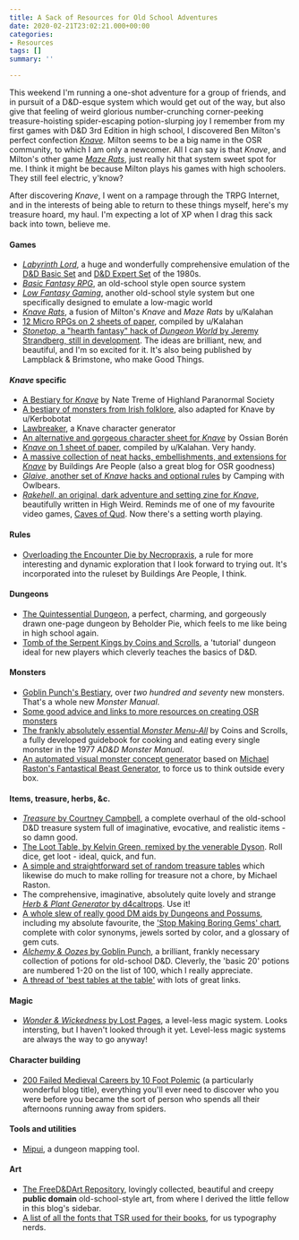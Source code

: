 ```yaml
---
title: A Sack of Resources for Old School Adventures
date: 2020-02-21T23:02:21.000+00:00
categories:
- Resources
tags: []
summary: ''

---
```

This weekend I'm running a one-shot adventure for a group of friends, and in pursuit of a D&D-esque system which would get out of the way, but also give that feeling of weird glorious number-crunching corner-peeking treasure-hoisting spider-escaping potion-slurping joy I remember from my first games with D&D 3rd Edition in high school, I discovered Ben Milton's perfect confection [_Knave_](https://www.drivethrurpg.com/product/250888/Knave). Milton seems to be a big name in the OSR community, to which I am only a newcomer. All I can say is that _Knave_, and Milton's other game [_Maze Rats_](https://www.drivethrurpg.com/product/197158/Maze-Rats), just really hit that system sweet spot for me. I think it might be because Milton plays his games with high schoolers. They still feel electric, y'know?

After discovering _Knave_, I went on a rampage through the TRPG Internet, and in the interests of being able to return to these things myself, here's my treasure hoard, my haul. I'm expecting a lot of XP when I drag this sack back into town, believe me.

#### Games

* [_Labyrinth Lord_](http://goblinoidgames.com/index.php/downloads/), a huge and wonderfully comprehensive emulation of the [D&D Basic Set](https://en.wikipedia.org/wiki/Dungeons_%26_Dragons_Basic_Set) and [D&D Expert Set](https://en.wikipedia.org/wiki/Dungeons_%26_Dragons_Expert_Set) of the 1980s.
* [_Basic Fantasy RPG_](https://basicfantasy.org/), an old-school style open source system
* [_Low Fantasy Gaming_](https://lowfantasygaming.com/), another old-school style system but one specifically designed to emulate a low-magic world
* [_Knave Rats_](https://www.reddit.com/r/rpg/comments/9smybh/knave_rats_my_favorite_parts_of_knave_and_maze/), a fusion of Milton's _Knave_ and _Maze Rats_ by u/Kalahan
* [12 Micro RPGs on 2 sheets of paper](https://www.reddit.com/r/rpg/comments/9d59mx/i_put_12_micro_rpgs_on_2_sheets_of_paper/), compiled by u/Kalahan
* [_Stonetop_, a "hearth fantasy" hack of _Dungeon World_ by Jeremy Strandberg, still in development](https://spoutinglore.blogspot.com/2018/07/stonetop.html). The ideas are brilliant, new, and beautiful, and I'm so excited for it. It's also being published by Lampblack & Brimstone, who make Good Things.

#### _Knave_ specific

* [A Bestiary for _Knave_](http://natetreme.com/blog/2019/2/20/a-bestiary-for-knave) by Nate Treme of Highland Paranormal Society
* [A bestiary of monsters from Irish folklore](https://www.reddit.com/r/osr/comments/bfuu2i/i_adapted_some_monsters_and_creatures_from_irish/), also adapted for Knave by u/Kerbobotat
* [Lawbreaker](https://lawbreaker.herokuapp.com/), a Knave character generator
* [An alternative and gorgeous character sheet for _Knave_](https://github.com/catnipped/knave-character-sheet) by Ossian Borén
* [_Knave_ on 1 sheet of paper](https://www.reddit.com/r/rpg/comments/9elnn9/i_put_knave_on_1_sheet_of_paper_for_all_your/), compiled by u/Kalahan. Very handy.
* [A massive collection of neat hacks, embellishments, and extensions for _Knave_](https://buildingsarepeople.blogspot.com/2018/08/knave-mini-review-hacks-additions-and.html) by Buildings Are People (also a great blog for OSR goodness)
* [_Glaive_, another set of _Knave_ hacks and optional rules](https://campingwithowlbears.blogspot.com/2019/12/glaive-knave-hack-collection-of-house.html) by Camping with Owlbears.
* [_Rakehell_, an original, dark adventure and setting zine for _Knave_](https://goatmansgoblet.itch.io/rakehell-1), beautifully written in High Weird. Reminds me of one of my favourite video games, [Caves of Qud](https://store.steampowered.com/app/333640/Caves_of_Qud/). Now there's a setting worth playing.

#### Rules

* [Overloading the Encounter Die by Necropraxis](https://www.necropraxis.com/2014/02/03/overloading-the-encounter-die/), a rule for more interesting and dynamic exploration that I look forward to trying out. It's incorporated into the ruleset by Buildings Are People, I think.

#### Dungeons

* [The Quintessential Dungeon](http://beholderpie.blogspot.com/2016/05/one-page-dungeon-2016-quintessential.html), a perfect, charming, and gorgeously drawn one-page dungeon by Beholder Pie, which feels to me like being in high school again.
* [Tomb of the Serpent Kings by Coins and Scrolls](https://coinsandscrolls.blogspot.com/2017/06/osr-tomb-of-serpent-kings-megapost.html), a 'tutorial' dungeon ideal for new players which cleverly teaches the basics of D&D.

#### Monsters

* [Goblin Punch's Bestiary](http://goblinpunch.blogspot.com/2015/08/the-bestiary.html), over _two hundred and seventy_ new monsters. That's a whole new _Monster Manual_.
* [Some good advice and links to more resources on creating OSR monsters](https://www.reddit.com/r/osr/comments/5g5w9p/process_for_creating_osr_monster_stats/)
* [The frankly absolutely essential _Monster Menu-All_](https://coinsandscrolls.blogspot.com/2017/07/monster-menu-all-part-1-eating-ad.html) by Coins and Scrolls, a fully developed guidebook for cooking and eating every single monster in the 1977 _AD&D Monster Manual_.
* [An automated visual monster concept generator](https://docs.google.com/spreadsheets/d/1Vtbib9wSVkbmEwsL3oaX8GKLASzXrHLCMPL0aHWt3Js/edit#gid=815527111) based on [Michael Raston's Fantastical Beast Generator](http://lizardmandiaries.blogspot.com/2016/10/fantastic-beast-visual-generator-roll.html), to force us to think outside every box.

#### Items, treasure, herbs, &c.

* [_Treasure_ by Courtney Campbell](http://angband.oook.cz/steamband/Treasure.pdf), a complete overhaul of the old-school D&D treasure system full of imaginative, evocative, and realistic items - so damn good.
* [The Loot Table, by Kelvin Green, remixed by the venerable Dyson](https://dysonlogos.blog/2015/01/18/the-loot-table/). Roll dice, get loot - ideal, quick, and fun.
* [A simple and straightforward set of random treasure tables](http://lizardmandiaries.blogspot.com/2017/09/random-treasure-table.html) which likewise do much to make rolling for treasure not a chore, by Michael Raston.
* The comprehensive, imaginative, absolutely quite lovely and strange [_Herb & Plant Generator_ by d4caltrops](https://drive.google.com/file/d/134BW-1RX0yA9frUoWdEqr-owIYmlRRQh/view). Use it!
* [A whole slew of really good DM aids by Dungeons and Possums](https://dungeonspossums.blogspot.com/p/blog-page.html), including my absolute favourite, the ['Stop Making Boring Gems' chart](https://drive.google.com/file/d/1Cidy9ZUZQ2-Urd6NGN5IPpC-BWQsojzf/view), complete with color synonyms, jewels sorted by color, and a glossary of gem cuts.
* [_Alchemy & Oozes_ by Goblin Punch](http://goblinpunch.blogspot.com/2016/05/the-glog-alchemy-and-oozes.html), a brilliant, frankly necessary collection of potions for old-school D&D. Cleverly, the 'basic 20' potions are numbered 1-20 on the list of 100, which I really appreciate.
* [A thread of 'best tables at the table'](https://www.reddit.com/r/osr/comments/ay9ec4/best_tables_at_the_table/) with lots of great links.

#### Magic

* [_Wonder & Wickedness_ by Lost Pages](https://www.drivethrurpg.com/product/145647/Wonder--Wickedness), a level-less magic system. Looks intersting, but I haven't looked through it yet. Level-less magic systems are always the way to go anyway!

#### Character building

* [200 Failed Medieval Careers by 10 Foot Polemic](http://tenfootpolemic.blogspot.com/2014/01/200-failed-medieval-careers.html) (a particularly wonderful blog title), everything you'll ever need to discover who you were before you became the sort of person who spends all their afternoons running away from spiders.

#### Tools and utilities

* [Mipui](https://www.mipui.net/), a dungeon mapping tool.

#### Art

* [The FreeD&DArt Repository](https://get.google.com/albumarchive/102628334940070915254), lovingly collected, beautiful and creepy **public domain** old-school-style art, from where I derived the little fellow in this blog's sidebar.
* [A list of all the fonts that TSR used for their books](https://www.kirith.com/tsr-fonts/), for us typography nerds.